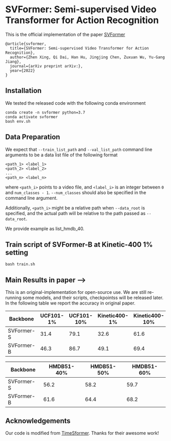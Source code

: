 # SVFormer: Semi-supervised Video Transformer for Action Recognition

This is the official implementation of the paper [SVFormer](https://arxiv.org/abs/2208.03550)

```
@article{svformer,
  title={SVFormer: Semi-supervised Video Transformer for Action Recognition},
  author={Zhen Xing, Qi Dai, Han Hu, Jingjing Chen, Zuxuan Wu, Yu-Gang Jiang},
  journal={arXiv preprint arXiv:},
  year={2022}
}
```



## Installation

We tested the released code with the following conda environment

```
conda create -n svformer python=3.7
conda activate svformer
bash env.sh
```

## Data Preparation

We expect that `--train_list_path` and `--val_list_path` command line arguments to be a data list file of the following format
```
<path_1> <label_1>
<path_2> <label_2>
...
<path_n> <label_n>
```
where `<path_i>` points to a video file, and `<label_i>` is an integer between `0` and `num_classes - 1`.
`--num_classes` should also be specified in the command line argument.

Additionally, `<path_i>` might be a relative path when `--data_root` is specified, and the actual path will be
relative to the path passed as `--data_root`.

We provide example as list_hmdb_40.



## Train script of SVFormer-B at Kinetic-400 1% setting

```
bash train.sh
```

## Main Results in paper -->

This is an original-implementation for open-source use.
We are still re-running some models, and their scripts, checkpointss  will be released later.
In the following table we report the accuracy in original paper.

| Backbone   | UCF101-1% | UCF101-10% | Kinetic400-1% | Kinetic400-10% | 
| - | - |  - | - | - | 
| SVFormer-S | 31.4 | 79.1 | 32.6 | 61.6
| SVFormer-B | 46.3 | 86.7 | 49.1 | 69.4 


| Backbone   | HMDB51-40% | HMDB51-50% | HMDB51-60%|
| - | - |  - | - | 
| SVFormer-S | 56.2 | 58.2 | 59.7
| SVFormer-B | 61.6 | 64.4 | 68.2


## Acknowledgements

Our code is modified from [TimeSformer](https://github.com/facebookresearch/TimeSformer). Thanks for their awesome work!
